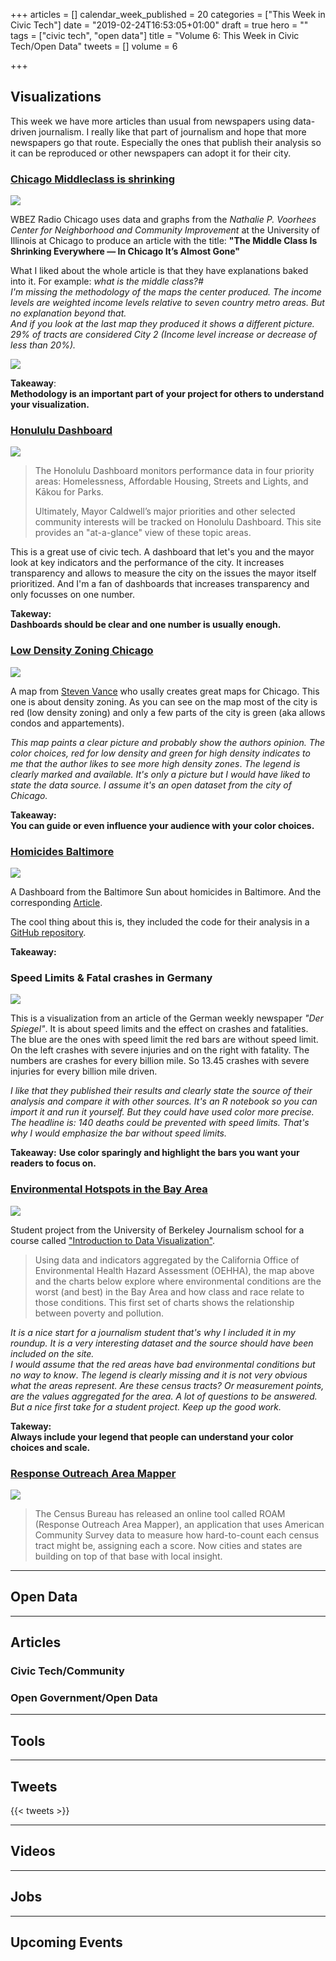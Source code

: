 +++
articles = []
calendar_week_published = 20
categories = ["This Week in Civic Tech"]
date = "2019-02-24T16:53:05+01:00"
draft = true
hero = ""
tags = ["civic tech", "open data"]
title = "Volume 6: This Week in Civic Tech/Open Data"
tweets = []
volume = 6

+++
## Visualizations

This week we have more articles than usual from newspapers using data-driven journalism. I really like that part of journalism and hope that more newspapers go that route. Especially the ones that publish their analysis so it can be reproduced or other newspapers can adopt it for their city.

### [Chicago Middleclass is shrinking](https://www.wbez.org/shows/wbez-news/the-middle-class-is-shrinking-everywhere-in-chicago-its-almost-gone/e63cb407-5d1e-41b1-9124-a717d4fb1b0b?utm_source=&utm_medium=&utm_campaign=)

![](https://res.cloudinary.com/civicvision/image/upload/v1551004750/Volume%206/chicago-middleclass.png)

WBEZ Radio Chicago uses data and graphs from the _Nathalie P. Voorhees Center for Neighborhood and Community Improvement_ at the University of Illinois at Chicago to produce an article with the title: **"The Middle Class Is Shrinking Everywhere — In Chicago It’s Almost Gone"**

What I liked about the whole article is that they have explanations baked into it. For example: _what is the middle class?#  
I'm missing the methodology of the maps the center produced. The income levels are weighted income levels relative to seven country metro areas. But no explanation beyond that.  
And if you look at the last map they produced it shows a different picture. 29% of tracts are considered City 2 (Income level increase or decrease of less than 20%)._

![](https://res.cloudinary.com/civicvision/image/upload/c_scale,h_300/v1551093603/Volume%206/three-cities_redyellowblue.png)

**Takeaway**:  
**Methodology is an important part of your project for others to understand your visualization.**

### [Honululu Dashboard](http://www.honolulu.gov/dashboard)

![](https://res.cloudinary.com/civicvision/image/upload/v1551097935/Volume%206/hawaii-dashboard.png)

> The Honolulu Dashboard monitors performance data in four priority areas: Homelessness, Affordable Housing, Streets and Lights, and Kākou for Parks.
>
> Ultimately, Mayor Caldwell’s major priorities and other selected community interests will be tracked on Honolulu Dashboard. This site provides an "at-a-glance" view of these topic areas.

This is a great use of civic tech. A dashboard that let's you and the mayor look at key indicators and the performance of the city. It increases transparency and allows to measure the city on the issues the mayor itself prioritized. And I'm a fan of dashboards that increases transparency and only focusses on one number.

**Takeway:  
Dashboards should be clear and one number is usually enough.**

### [Low Density Zoning Chicago](https://twitter.com/stevevance/status/1097708462748905473)

![](https://res.cloudinary.com/civicvision/image/upload/v1551023847/Volume%206/zoning-chicago.jpg)

A map from [Steven Vance](https://twitter.com/stevevance/status/1097708462748905473) who usally creates great maps for Chicago. This one is about density zoning. As you can see on the map most of the city is red (low density zoning) and only a few parts of the city is green (aka allows condos and appartements).

_This map paints a clear picture and probably show the authors opinion. The color choices, red for low density and green for high density indicates to me that the author likes to see more high density zones_. _The legend is clearly marked and available. It's only a picture but I would have liked to state the data source. I assume it's an open dataset from the city of Chicago._

**Takeaway:  
You can guide or even influence your audience with your color choices.**

### [Homicides Baltimore](https://homicides.news.baltimoresun.com/)

![](https://res.cloudinary.com/civicvision/image/upload/v1551006511/Volume%206/homicide-baltimore.png)

A Dashboard from the Baltimore Sun about homicides in Baltimore. And the corresponding [Article](https://www.baltimoresun.com/news/maryland/crime/bs-md-ci-homicide-record-numbers-20190222-story.html).

The cool thing about this is, they included the code for their analysis in a [GitHub repository](https://github.com/baltimore-sun-data/2019-shootings-analysis).

**Takeaway:**

### Speed Limits & Fatal crashes in Germany

![](https://res.cloudinary.com/civicvision/image/upload/v1551004929/Volume%206/speed-limit-germany.png)

This is a visualization from an article of the German weekly newspaper _"Der Spiegel"_. It is about speed limits and the effect on crashes and fatalities. The blue are the ones with speed limit the red bars are without speed limit. On the left crashes with severe injuries and on the right with fatality. The numbers are crashes for every billion mile. So 13.45 crashes with severe injuries for every billion mile driven.

_I like that they published their results and clearly state the source of their analysis and compare it with other sources. It's an R notebook so you can import it and run it yourself. But they could have used color more precise. The headline is: 140 deaths could be prevented with speed limits. That's why I would emphasize the bar without speed limits._

**Takeaway:**
**Use color sparingly and highlight the bars you want your readers to focus on.**

### [Environmental Hotspots in the Bay Area](https://j221-dataviz.github.io/drew-costley/)

![](https://res.cloudinary.com/civicvision/image/upload/v1551006279/Volume%206/environmental-hotspots-bay-area.png)

Student project from the University of Berkeley Journalism school for a course called ["Introduction to Data Visualization"](https://journalism.berkeley.edu/course-section/j221introduction-to-data-visualization-1-fall-2017-2/).

> Using data and indicators aggregated by the California Office of Environmental Health Hazard Assessment (OEHHA), the map above and the charts below explore where environmental conditions are the worst (and best) in the Bay Area and how class and race relate to those conditions. This first set of charts shows the relationship between poverty and pollution.

_It is a nice start for a journalism student that's why I included it in my roundup. It is a very interesting dataset and the source should have been included on the site.   
I would assume that the red areas have bad environmental conditions but no way to know_. _The legend is clearly missing and it is not very obvious what the areas represent. Are these census tracts? Or measurement points, are the values aggregated for the area. A lot of questions to be answered. But a nice first take for a student project. Keep up the good work._ 

**Takeway:**  
**Always include your legend that people can understand your color choices and scale.**

### [Response Outreach Area Mapper](https://gis-portal.data.census.gov/arcgis/apps/webappviewer/index.html?id=64f6a4d47e864b9699af6ce6338d49bd)

![](https://res.cloudinary.com/civicvision/image/upload/v1551026481/Volume%206/response-outreach-mapper.png)

> The Census Bureau has released an online tool called ROAM (Response Outreach Area Mapper), an application that uses American Community Survey data to measure how hard-to-count each census tract might be, assigning each a score. Now cities and states are building on top of that base with local insight.

<hr />

## Open Data

<hr />

## Articles

### Civic Tech/Community

### Open Government/Open Data

<hr />

## Tools

<hr />

## Tweets

{{< tweets >}}

<hr />

## Videos

<hr />

## Jobs

<hr />

## Upcoming Events